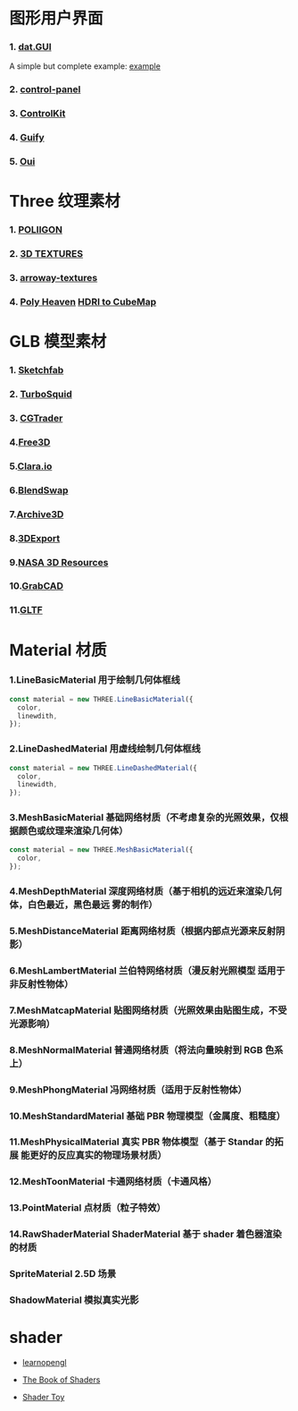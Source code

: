 # 图形用户界面

### 1. [dat.GUI](https://github.com/dataarts/dat.gui)

A simple but complete example: [example](https://jsfiddle.net/ikatyang/182ztwao/)

### 2. [control-panel](https://github.com/freeman-lab/control-panel)

### 3. [ControlKit](https://github.com/automat/controlkit.js)

### 4. [Guify](https://github.com/colejd/guify)

### 5. [Oui](https://github.com/wearekuva/oui)

# Three 纹理素材

### 1. [POLIIGON](https://www.poliigon.com/)

### 2. [3D TEXTURES](https://3dtextures.me/)

### 3. [arroway-textures](https://www.arroway-textures.ch/)

### 4. [Poly Heaven](https://polyhaven.com/) [HDRI to CubeMap](https://matheowis.github.io/HDRI-to-CubeMap/)

# GLB 模型素材

### 1. [Sketchfab](https://sketchfab.com/feed)

### 2. [TurboSquid](https://www.turbosquid.com/Search/3D-Models/free)

### 3. [CGTrader](https://www.cgtrader.com/free-3d-models)

### 4.[Free3D](https://free3d.com/3d-models/animated-blender)

### 5.[Clara.io](https://clara.io/library)

### 6.[BlendSwap](https://www.blendswap.com/)

### 7.[Archive3D](https://free3d.io/#gsc.tab=0)

### 8.[3DExport](https://3dexport.com/)

### 9.[NASA 3D Resources](https://nasa3d.arc.nasa.gov/)

### 10.[GrabCAD](https://grabcad.com/library)

### 11.[GLTF](https://github.com/KhronosGroup/glTF-Sample-Models)

# Material 材质

### 1.LineBasicMaterial 用于绘制几何体框线

```typescript
const material = new THREE.LineBasicMaterial({
  color,
  linewdith,
});
```

### 2.LineDashedMaterial 用虚线绘制几何体框线

```typescript
const material = new THREE.LineDashedMaterial({
  color,
  linewidth,
});
```

### 3.MeshBasicMaterial 基础网络材质（不考虑复杂的光照效果，仅根据颜色或纹理来渲染几何体）

```typescript
const material = new THREE.MeshBasicMaterial({
  color,
});
```

### 4.MeshDepthMaterial 深度网络材质（基于相机的远近来渲染几何体，白色最近，黑色最远 雾的制作）

### 5.MeshDistanceMaterial 距离网络材质（根据内部点光源来反射阴影）

### 6.MeshLambertMaterial 兰伯特网络材质（漫反射光照模型 适用于非反射性物体）

### 7.MeshMatcapMaterial 贴图网络材质（光照效果由贴图生成，不受光源影响）

### 8.MeshNormalMaterial 普通网络材质（将法向量映射到 RGB 色系上）

### 9.MeshPhongMaterial 冯网络材质（适用于反射性物体）

### 10.MeshStandardMaterial 基础 PBR 物理模型（金属度、粗糙度）

### 11.MeshPhysicalMaterial 真实 PBR 物体模型（基于 Standar 的拓展 能更好的反应真实的物理场景材质）

### 12.MeshToonMaterial 卡通网络材质（卡通风格）

### 13.PointMaterial 点材质（粒子特效）

### 14.RawShaderMaterial ShaderMaterial 基于 shader 着色器渲染的材质

### SpriteMaterial 2.5D 场景

### ShadowMaterial 模拟真实光影

# shader

- [learnopengl](https://learnopengl.com/Introduction)

- [The Book of Shaders](https://thebookofshaders.com/)

- [Shader Toy](https://www.shadertoy.com/)
